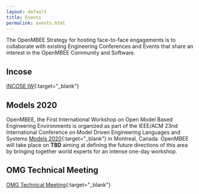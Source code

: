 ```yaml
---
layout: default
title: Events
permalink: events.html
---
```


The OpenMBEE Strategy for hosting face-to-face engagements is to collaborate with existing Engineering Conferences and Events that share an interest in the OpenMBEE Community and Software.

## Incose

[INCOSE IW](https://www.incose.org/iw2020/home){:target="_blank"}


## Models 2020

OpenMBEE, the First International Workshop on Open Model Based Engineering Environments is organized as part of the IEEE/ACM 23nd International Conference on Model Driven Engineering Languages and Systems [Models 2020](http://www.modelsconference.org/){:target="_blank"} in Montreal, Canada.
OpenMBEE will take place on <strong>TBD</strong> aiming at defining the future directions of this area by bringing together world experts for an intense one-day workshop.


## OMG Technical Meeting
[OMG Technical Meeting](https://www.omg.org/events/){:target="_blank"}